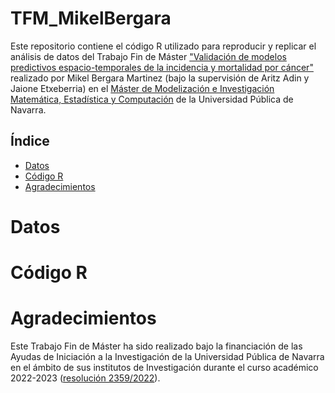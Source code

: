 # TFM_MikelBergara
Este repositorio contiene el código R utilizado para reproducir y replicar el análisis de datos del Trabajo Fin de Máster ["Validación de modelos predictivos espacio-temporales de la incidencia y mortalidad por cáncer"](https://github.com/spatialstatisticsupna/TFM_MikelBergara/blob/main/TFM_MikelBergara.pdf) realizado por Mikel Bergara Martinez (bajo la supervisión de Aritz Adin y Jaione Etxeberria) en el [Máster de Modelización e Investigación Matemática, Estadística y Computación](https://www.unavarra.es/sites/masteres/ciencias/modelizacion-invest-matematica/presentacion.html) de la Universidad Pública de Navarra.


## Índice

- [Datos](#Datos)
- [Código R](#Código-r)
- [Agradecimientos](#Agradecimientos)

# Datos

# Código R

# Agradecimientos
Este Trabajo Fin de Máster ha sido realizado bajo la financiación de las Ayudas de Iniciación a la Investigación de la Universidad Pública de Navarra en el ámbito de sus institutos de Investigación durante el curso académico 2022-2023 ([resolución 2359/2022](https://www2.unavarra.es/gesadj/sede/INVESTIGACION2022/RES2359_Iniciacion22-23.pdf)).

